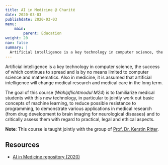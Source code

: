 ```yaml
---
title: AI in Medicine @ Charité
date: 2020-03-03
publishdate: 2020-03-03
menu:
    main:
        parent: Education
weight: 20
nav: false
summary: |
  Artificial intelligence is a key technology in computer science, the success of which continues to spread and is by no means limited to computer science and mathematics. The goal of this course is to familiarize medical students with this new technology and to demonstrate various applications in medical research.
---
```


Artificial intelligence is a key technology in computer science, the success of which continues to spread and is by no means limited to computer science and mathematics. Also in medicine, it is assumed that artificial intelligence will change medical research and medical care in the long term.

The goal of this course (_Wahlpflichtmodul M24_) is to familiarize medical students with this new technology, in particular to jointly work out basic concepts of machine learning, to reduce possible resistance to programming, to demonstrate various applications in medical research (from drug development to brain imaging for neurological diseases) and to critically assess them with regard to practical, legal and ethical aspects.

**Note**: This course is taught jointly with the group of <a href="https://psychiatrie-psychotherapie.charite.de/en/research/neuroimaging_and_neurotechnology/machine_learning/" target="_blank" class="external">Prof. Dr. Kerstin Ritter</a>.

## Resources

* <a class="icon fa-lock" target="_blank" href="https://github.com/volkamerlab/ai_in_medicine" title="Access restricted to enrolled students"> AI in Medicine repository (2020)</a>